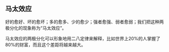## 马太效应

好的愈好、坏的愈坏；多的愈多、少的愈少；强者愈强、弱者愈弱；我们把这种两极分化的现象称为“马太效应”。

马太效应的两极分化可以形象地用二八定律来解释，比如世界上20%的人掌握了80%的财富，而且这个差距将越来越大。


